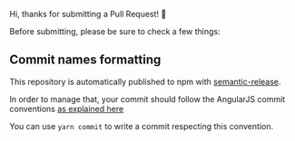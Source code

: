Hi, thanks for submitting a Pull Request! :balloon:

Before submitting, please be sure to check a few things:

## Commit names formatting

This repository is automatically published to npm with
[semantic-release](https://github.com/semantic-release/semantic-release).

In order to manage that, your commit should follow the AngularJS commit
conventions
[as explained here](https://github.com/semantic-release/semantic-release#default-commit-message-format)

You can use `yarn commit` to write a commit respecting this convention.
